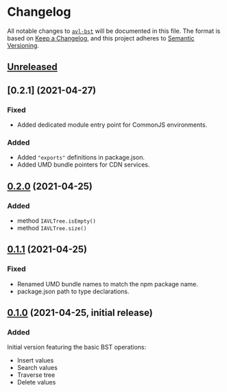 # Changelog

All notable changes to [`avl-bst`][gh] will be documented in this file. The format is based on [Keep a Changelog](https://keepachangelog.com/en/1.0.0/),
and this project adheres to [Semantic Versioning](https://semver.org/spec/v2.0.0.html).

## [Unreleased]

## [0.2.1] (2021-04-27)

### Fixed

- Added dedicated module entry point for CommonJS environments.

### Added

- Added `"exports"` definitions in package.json.
- Added UMD bundle pointers for CDN services.

## [0.2.0] (2021-04-25)

### Added
- method `IAVLTree.isEmpty()`
- method `IAVLTree.size()`

## [0.1.1] (2021-04-25)

### Fixed
- Renamed UMD bundle names to match the npm package name.
- package.json path to type declarations.

## [0.1.0] (2021-04-25, initial release)

### Added
Initial version featuring the basic BST operations:
- Insert values
- Search values
- Traverse tree
- Delete values

[gh]: https://github.com/JJWesterkamp/avl-bst


[Unreleased]: https://github.com/JJWesterkamp/avl-bst/compare/v0.2.0...HEAD
[0.2.0]: https://github.com/JJWesterkamp/avl-bst/compare/v0.1.1...v0.2.0
[0.1.1]: https://github.com/JJWesterkamp/avl-bst/compare/v0.1.0...v0.1.1
[0.1.0]: https://github.com/JJWesterkamp/avl-bst/tree/v0.1.0

